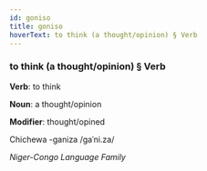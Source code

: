 ```yaml
---
id: goniso
title: goniso
hoverText: to think (a thought/opinion) § Verb
---
```


### to think (a thought/opinion) § Verb

**Verb**: to think

**Noun**: a thought/opinion

**Modifier**: thought/opined

Chichewa -ganiza /ɡaˈni.za/

*Niger-Congo Language Family*